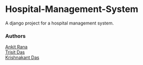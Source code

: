 # Hospital-Management-System
A django project for a hospital management system.

### Authors
<a href = "https://github.com/Ankit161001">Ankit Rana</a> <br>
<a href = "https://github.com/TRISITDAS">Trisit Das</a> <br>
<a href = "https://github.com/KKDas1311">Krishnakant Das</a> <br>
